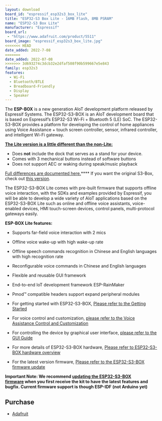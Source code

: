 ```yaml
---
layout: download
board_id: "espressif_esp32s3_box_lite"
title: "ESP32-S3 Box Lite - 16MB Flash, 8MB PSRAM"
name: "ESP32-S3 Box Lite"
manufacturer: "Espressif"
board_url:
 - "https://www.adafruit.com/product/5511"
board_image: "espressif_esp32s3_box_lite.jpg"
<<<<<<< HEAD
date_added: 2022-7-08
=======
date_added: 2022-07-08
>>>>>>> 3d693274c3dcb32e2dfaf508f90b599667e5e843
family: esp32s3
features:
  - Wi-Fi
  - Bluetooth/BTLE
  - Breadboard-Friendly
  - Display
  - Speaker
---
```


The **ESP-BOX** is a new generation AIoT development platform released by Espressif Systems. The ESP32-S3-BOX is an AIoT development board that is based on Espressif’s ESP32-S3 Wi-Fi + Bluetooth 5 (LE) SoC. The ESP32-S3-BOX provides a platform for developing the control of home appliances using Voice Assistance + touch screen controller, sensor, infrared controller, and intelligent Wi-Fi gateway.

**[The Lite version is a little different than the non-Lite:](https://www.espressif.com/en/news/ESP32-S3-BOX_video)**

- Does **not** include the dock that serves as a stand for your device.
- Comes with 3 mechanical buttons instead of software buttons
- Does not support AEC or waking during speak/music playback

[Full differences are documented here.](https://www.espressif.com/en/news/ESP32-S3-BOX_video)**** If you want the original S3-Box, check out [this version](http://www.adafruit.com/product/5290).

The ESP32-S3-BOX Lite comes with pre-built firmware that supports offline voice interaction, with the SDKs and examples provided by Espressif, you will be able to develop a wide variety of AIoT applications based on the ESP32-S3-BOX Lite such as online and offline voice assistants, voice-enabled devices, HMI touch-screen devices, control panels, multi-protocol gateways easily.

**ESP-BOX Lite features:**

- Supports far-field voice interaction with 2 mics
- Offline voice wake-up with high wake-up rate
- Offline speech commands recognition in Chinese and English languages with high recognition rate
- Reconfigurable voice commands in Chinese and English languages
- Flexible and reusable GUI framework
- End-to-end IoT development framework ESP-RainMaker
- Pmod™ compatible headers support expand peripheral modules

- For getting started with ESP32-S3-BOX, [Please refer to the Getting Started](https://github.com/espressif/esp-box/blob/master/docs/getting_started.md)
- For voice control and customization, [please refer to the Voice Assistance Control and Customization](https://github.com/espressif/esp-box/blob/master/docs/getting_started.md#voice-assistance-control-and-customization)
- For controlling the device by graphical user interface, [please refer to the GUI Guide](https://github.com/espressif/esp-box/blob/master/docs/getting_started.md#esp32-s3-box-graphical-user-interface)
- For more details of ESP32-S3-BOX hardware, [Please refer to ESP32-S3-BOX hardware overview](https://github.com/espressif/esp-box/blob/master/docs/hardware_overview.md)
- For the latest version firmware, [Please refer to the ESP32-S3-BOX firmware update](https://github.com/espressif/esp-box/blob/master/docs/firmware_update.md)

**Important Note: We recommend [updating the ESP32-S3-BOX firmware](https://github.com/espressif/esp-box/blob/master/docs/firmware_update.md) when you first receive the kit to have the latest features and bugfix. Current firmware support is though ESP-IDF (not Arduino yet)**

## Purchase

* [Adafruit](https://www.adafruit.com/product/5511)
